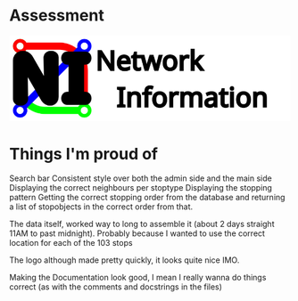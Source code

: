 # Assessment

![Logo](doc/NI_logo.svg)

# Things I'm proud of
Search bar
Consistent style over both the admin side and the main side
Displaying the correct neighbours per stoptype
Displaying the stopping pattern
Getting the correct stopping order from the database and returning a list of stopobjects in the correct order from that.

The data itself, worked way to long to assemble it (about 2 days straight 11AM to past midnight). Probably because I wanted to use the correct location for each of the 103 stops

The logo although made pretty quickly, it looks quite nice IMO.

Making the Documentation look good, I mean I really wanna do things correct (as with the comments and docstrings in the files)